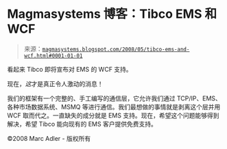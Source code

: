 <!--yml

类别：未分类

date: 2024-05-18 05:02:32

-->

# Magmasystems 博客：Tibco EMS 和 WCF

> 来源：[`magmasystems.blogspot.com/2008/05/tibco-ems-and-wcf.html#0001-01-01`](http://magmasystems.blogspot.com/2008/05/tibco-ems-and-wcf.html#0001-01-01)

看起来 Tibco 即将宣布对 EMS 的 WCF 支持。

现在，*这*才是真正令人激动的消息！

我们的框架有一个完整的、手工编写的通信层，它允许我们通过 TCP/IP、EMS、各种市场数据系统、MSMQ 等进行通信。我们最想做的事情就是剥离这个层并用 WCF 取而代之。一直缺失的成分就是 EMS 支持。现在，希望这个问题能够得到解决，希望 Tibco 能向现有的 EMS 客户提供免费支持。

©2008 Marc Adler - 版权所有
